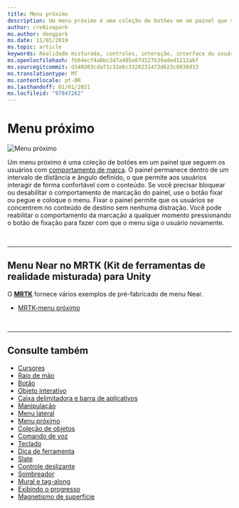 ```yaml
---
title: Menu próximo
description: Um menu próximo é uma coleção de botões em um painel que segue o comportamento de marca.
author: cre8ivepark
ms.author: dongpark
ms.date: 11/01/2019
ms.topic: article
keywords: Realidade misturada, controles, interação, interface do usuário, UX, menu, headset de realidade misturada, headset de realidade misturada do Windows, headset de realidade virtual, HoloLens, MRTK, kit de ferramentas de realidade misturada
ms.openlocfilehash: fb64ecf4a0bc2d7a495e87d127b39aded1212a6f
ms.sourcegitcommit: d340303cda71c31e6c3320231473d623c0930d33
ms.translationtype: MT
ms.contentlocale: pt-BR
ms.lasthandoff: 01/01/2021
ms.locfileid: "97847262"
---
```

# <a name="near-menu"></a>Menu próximo

![Menu próximo](images/UX_Hero_NearMenu.jpg)

Um menu próximo é uma coleção de botões em um painel que seguem os usuários com [comportamento de marca](billboarding-and-tag-along.md#what-is-a-tag-along). O painel permanece dentro de um intervalo de distância e ângulo definido, o que permite aos usuários interagir de forma confortável com o conteúdo. Se você precisar bloquear ou desabilitar o comportamento de marcação do painel, use o botão fixar ou pegue e coloque o menu. Fixar o painel permite que os usuários se concentrem no conteúdo de destino sem nenhuma distração. Você pode reabilitar o comportamento da marcação a qualquer momento pressionando o botão de fixação para fazer com que o menu siga o usuário novamente.

<br>

---

## <a name="near-menu-in-mrtk-mixed-reality-toolkit-for-unity"></a>Menu Near no MRTK (Kit de ferramentas de realidade misturada) para Unity
O **[MRTK](https://github.com/Microsoft/MixedRealityToolkit-Unity)** fornece vários exemplos de pré-fabricado de menu Near.

* [MRTK-menu próximo](https://microsoft.github.io/MixedRealityToolkit-Unity/Documentation/README_NearMenu.html)

<br>

---

## <a name="see-also"></a>Consulte também

* [Cursores](cursors.md)
* [Raio de mão](point-and-commit.md)
* [Botão](button.md)
* [Objeto interativo](interactable-object.md)
* [Caixa delimitadora e barra de aplicativos](app-bar-and-bounding-box.md)
* [Manipulação](direct-manipulation.md)
* [Menu lateral](hand-menu.md)
* [Menu próximo](near-menu.md)
* [Coleção de objetos](object-collection.md)
* [Comando de voz](voice-input.md)
* [Teclado](keyboard.md)
* [Dica de ferramenta](tooltip.md)
* [Slate](slate.md)
* [Controle deslizante](slider.md)
* [Sombreador](shader.md)
* [Mural e tag-along](billboarding-and-tag-along.md)
* [Exibindo o progresso](progress.md)
* [Magnetismo de superfície](surface-magnetism.md)
